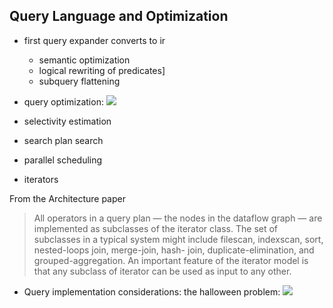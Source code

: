 ## Query Language and Optimization

- first query expander converts to ir
	- semantic optimization
	- logical rewriting of predicates]
	- subquery flattening

- query optimization: ![](https://dl.dropboxusercontent.com/u/75194/queryopt.png)
- selectivity estimation
- search plan search
- parallel scheduling
- iterators

From the Architecture paper

> All operators in a query plan — the nodes in the dataflow graph — are implemented as subclasses of the iterator class. The set of subclasses in a typical system might include filescan, indexscan, sort, nested-loops join, merge-join, hash- join, duplicate-elimination, and grouped-aggregation. An important feature of the iterator model is that any subclass of iterator can be used as input to any other.

- Query implementation considerations: the halloween problem: ![](https://dl.dropboxusercontent.com/u/75194/queryimpl.png)
